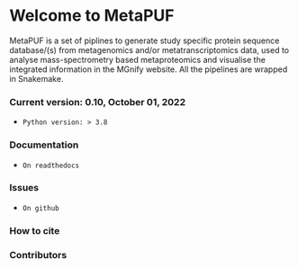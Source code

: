 # **Welcome to MetaPUF**

MetaPUF is a set of piplines to generate study specific protein sequence database/(s) from metagenomics and/or metatranscriptomics data, used to analyse mass-spectrometry based metaproteomics and visualise the integrated information in the MGnify website. All the pipelines are wrapped in Snakemake.

### Current version: 0.10, October 01, 2022
* `Python version: > 3.8 `

### Documentation
* `On readthedocs`

### Issues
* `On github`

### How to cite



### Contributors
